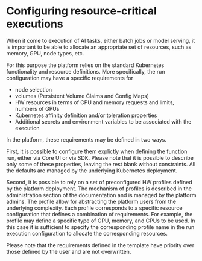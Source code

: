# Configuring resource-critical executions

When it come to execution of AI tasks, either batch jobs or model serving, it is important to be able to
allocate an appropriate set of resources, such as memory, GPU, node types, etc.

For this purpose the platform relies on the standard Kubernetes functionality and resource definitions. More specifically,
the run configuration may have a specific requirements for

- node selection
- volumes (Persistent Volume Claims and Config Maps)
- HW resources in terms of CPU and memory requests and limits, numbers of GPUs
- Kubernetes affinity definition and/or toleration properties
- Additional secrets and environment variables to be associated with the execution

In the platform, these requirements may be defined in two ways.

First, it is possible to configure them explictly when defining the function run, either via Core UI or via SDK. Please note that it is possible to describe only some of these properties, leaving the rest blank without constraints. All the defaults are managed by the underlying Kubernetes deployment.

Second, it is possible to rely on a set of preconfigured HW profiles defined by the platform deployment. The mechanism of profiles is described in the administration section of the documentation and is managed by the platform admins. The profile allow for abstracting the platform users from the underlying complexity. Each profile corresponds to a specific resource configuration that defines a combination of requirements. For example, the profile may define a specific type of GPU, memory, and CPUs to be used. In this case it is sufficient to specify the corresponding profile name in the run execution configuration to allocate the corresponding resources.

Please note that the requirements defined in the template have priority over those defined by the user and are not overwritten.
